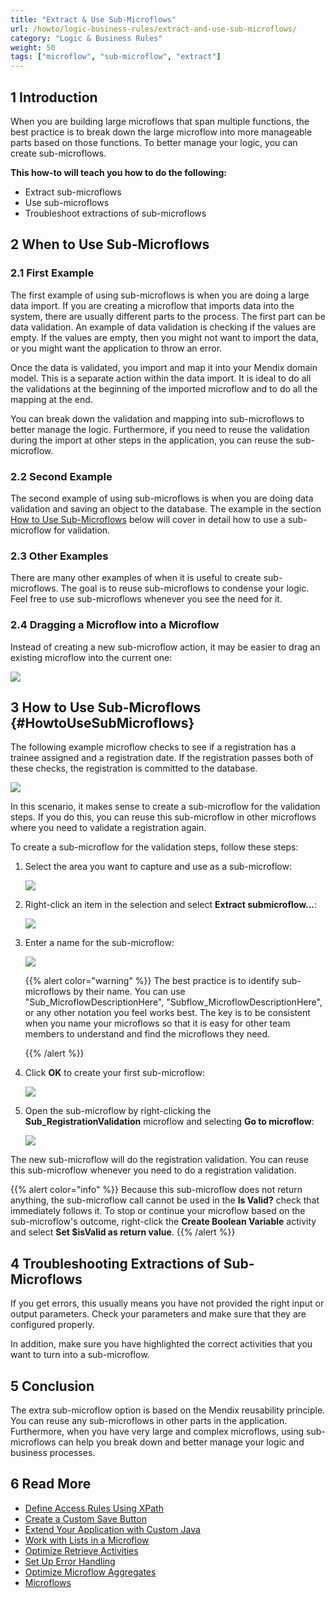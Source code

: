 ```yaml
---
title: "Extract & Use Sub-Microflows"
url: /howto/logic-business-rules/extract-and-use-sub-microflows/
category: "Logic & Business Rules"
weight: 50
tags: ["microflow", "sub-microflow", "extract"]
---
```


## 1 Introduction

When you are building large microflows that span multiple functions, the best practice is to break down the large microflow into more manageable parts based on those functions. To better manage your logic, you can create sub-microflows. 

**This how-to will teach you how to do the following:**

* Extract sub-microflows
* Use sub-microflows
* Troubleshoot extractions of sub-microflows

## 2 When to Use Sub-Microflows

### 2.1 First Example

The first example of using sub-microflows is when you are doing a large data import. If you are creating a microflow that imports data into the system, there are usually different parts to the process. The first part can be data validation. An example of data validation is checking if the values are empty. If the values are empty, then you might not want to import the data, or you might want the application to throw an error.

Once the data is validated, you import and map it into your Mendix domain model. This is a separate action within the data import. It is ideal to do all the validations at the beginning of the imported microflow and to do all the mapping at the end.

You can break down the validation and mapping into sub-microflows to better manage the logic. Furthermore, if you need to reuse the validation during the import at other steps in the application, you can reuse the sub-microflow.

### 2.2 Second Example

The second example of using sub-microflows is when you are doing data validation and saving an object to the database. The example in the section [How to Use Sub-Microflows](#HowtoUseSubMicroflows) below will cover in detail how to use a sub-microflow for validation.

### 2.3 Other Examples

There are many other examples of when it is useful to create sub-microflows. The goal is to reuse sub-microflows to condense your logic. Feel free to use sub-microflows whenever you see the need for it.

### 2.4 Dragging a Microflow into a Microflow

Instead of creating a new sub-microflow action, it may be easier to drag an existing microflow into the current one:

![](/attachments/howto/logic-business-rules/extract-and-use-sub-microflows/18580991.gif)

## 3 How to Use Sub-Microflows {#HowtoUseSubMicroflows}

The following example microflow checks to see if a registration has a trainee assigned and a registration date. If the registration passes both of these checks, the registration is committed to the database.

![](/attachments/howto/logic-business-rules/extract-and-use-sub-microflows/18581021.png)

In this scenario, it makes sense to create a sub-microflow for the validation steps. If you do this, you can reuse this sub-microflow in other microflows where you need to validate a registration again.

To create a sub-microflow for the validation steps, follow these steps:

1. Select the area you want to capture and use as a sub-microflow:

    ![](/attachments/howto/logic-business-rules/extract-and-use-sub-microflows/18581020.png)

2. Right-click an item in the selection and select **Extract submicroflow...**:

    ![](/attachments/howto/logic-business-rules/extract-and-use-sub-microflows/18581018.png)

3.  Enter a name for the sub-microflow:

	![](/attachments/howto/logic-business-rules/extract-and-use-sub-microflows/18581017.png)

	{{% alert color="warning" %}} The best practice is to identify sub-microflows by their name. You can use "Sub_MicroflowDescriptionHere", "Subflow_MicroflowDescriptionHere", or any other notation you feel works best. The key is to be consistent when you name your microflows so that it is easy for other team members to understand and find the microflows they need.

	{{% /alert %}}
4. Click **OK** to create your first sub-microflow:

    ![](/attachments/howto/logic-business-rules/extract-and-use-sub-microflows/18581016.png)

5. Open the sub-microflow by right-clicking the **Sub_RegistrationValidation** microflow and selecting **Go to microflow**:

    ![](/attachments/howto/logic-business-rules/extract-and-use-sub-microflows/18581015.png)

The new sub-microflow will do the registration validation. You can reuse this sub-microflow whenever you need to do a registration validation. 

{{% alert color="info" %}}
Because this sub-microflow does not return anything, the sub-microflow call cannot be used in the **Is Valid?** check that immediately follows it. To stop or continue your microflow based on the sub-microflow's outcome, right-click the **Create Boolean Variable** activity and select **Set $isValid as return value**.
{{% /alert %}}

## 4 Troubleshooting Extractions of Sub-Microflows

If you get errors, this usually means you have not provided the right input or output parameters. Check your parameters and make sure that they are configured properly. 

In addition, make sure you have highlighted the correct activities that you want to turn into a sub-microflow.

## 5 Conclusion

The extra sub-microflow option is based on the Mendix reusability principle. You can reuse any sub-microflows in other parts in the application. Furthermore, when you have very large and complex microflows, using sub-microflows can help you break down and better manage your logic and business processes.

## 6 Read More

* [Define Access Rules Using XPath](/howto/logic-business-rules/define-access-rules-using-xpath/)
* [Create a Custom Save Button](/howto/logic-business-rules/create-a-custom-save-button/)
* [Extend Your Application with Custom Java](/howto/logic-business-rules/extending-your-application-with-custom-java/)
* [Work with Lists in a Microflow](/howto/logic-business-rules/working-with-lists-in-a-microflow/)
* [Optimize Retrieve Activities](/howto/logic-business-rules/optimizing-retrieve-activities/)
* [Set Up Error Handling](/howto/logic-business-rules/set-up-error-handling/)
* [Optimize Microflow Aggregates](/howto/logic-business-rules/optimizing-microflow-aggregates/)
* [Microflows](/refguide/microflows/)
